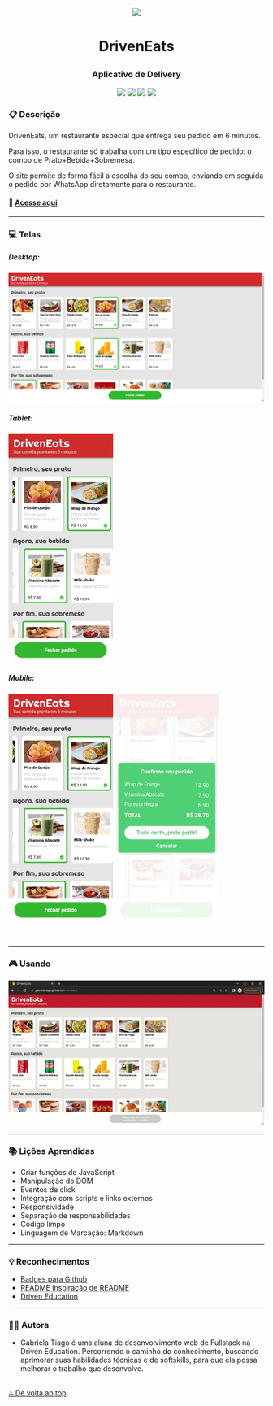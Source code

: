 <p align="center">
<img src="https://images.emojiterra.com/google/noto-emoji/v2.034/512px/1f354.png" height="80px"/>
</p>

# <p align = "center">DrivenEats</p>

### <p align = "center">Aplicativo de Delivery</p>

<p align = "center">
   <img src="https://img.shields.io/badge/HTML5-E34F26?style=for-the-badge&logo=html5&logoColor=white" heigth="30px"/>
   <img src="https://img.shields.io/badge/CSS3-1572B6?style=for-the-badge&logo=css3&logoColor=white" height="30px"/>
    <img src="https://img.shields.io/badge/JavaScript-F7DF1E?style=for-the-badge&logo=javascript&logoColor=black" height="30px"/>
   <img src="https://img.shields.io/badge/prettier-1A2C34?style=for-the-badge&logo=prettier&logoColor=F7BA3E" heigth="30px"/>
</p>

### :clipboard: Descrição

DrivenEats, um restaurante especial que entrega seu pedido em 6 minutos.

Para isso, o restaurante só trabalha com um tipo específico de pedido: o combo de Prato+Bebida+Sobremesa.

O site permite de forma fácil a escolha do seu combo, enviando em seguida o pedido por WhatsApp diretamente para o restaurante.

#### 🍔 [Acesse aqui](https://gabrielatiago.github.io/DrivenEats/)

---

### :computer: Telas

##### Desktop:

<img src="src/images/screen/large.png" alt="viewing the app on a large screen">

##### Tablet:

<img src="src/images/screen/medium.jpg" alt="viewing the app on a medium screen">
   
##### Mobile:
<div>
    <img src="src/images/screen/mobile-1.jpg" alt="viewing the app on a small screen">
    <img src="src/images/screen/mobile-2.jpg" alt="viewing the app on a small screen">
</div>

$~$

---

### 🎮 Usando

<img src="src/images/screen/large-screen.gif" alt="viewing the app on a small screen">

---

### :books: Lições Aprendidas

- Criar funções de JavaScript
- Manipulação do DOM
- Eventos de click
- Integração com scripts e links externos
- Responsividade
- Separação de responsabilidades
- Código limpo
- Linguagem de Marcação: Markdown

---

### :bulb: Reconhecimentos

- [Badges para Github](https://github.com/alexandresanlim/Badges4-README.md-Profile#-database-)
- [README Inspiração de README](https://gist.github.com/luanalessa/7f98467a5ed62d00dcbde67d4556a1e4#file-readme-md)
- [Driven Education](https://www.driven.com.br)

---

### 👩‍🦱 Autora

- Gabriela Tiago é uma aluna de desenvolvimento web de Fullstack na Driven Education. Percorrendo o caminho do conhecimento, buscando aprimorar suas habilidades técnicas e de softskills, para que ela possa melhorar o trabalho que desenvolve.

<br>[🔝 De volta ao top](#driveneats)<br>
